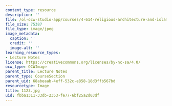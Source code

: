 ```yaml
---
content_type: resource
description: ''
file: /ol-ocw-studio-app/courses/4-614-religious-architecture-and-islamic-cultures-fall-2002/fbba131133db2353fe776bf25a2d03df_1123.jpg
file_size: 75387
file_type: image/jpeg
image_metadata:
  caption: ''
  credit: ''
  image-alt: ''
learning_resource_types:
- Lecture Notes
license: https://creativecommons.org/licenses/by-nc-sa/4.0/
ocw_type: OCWImage
parent_title: Lecture Notes
parent_type: CourseSection
parent_uid: 68abeaab-4eff-532c-e858-18d3ffb567bd
resourcetype: Image
title: 1123.jpg
uid: fbba1311-33db-2353-fe77-6bf25a2d03df
---
```

